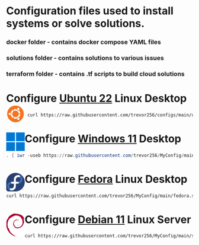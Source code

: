 # Configuration files used to install systems or solve solutions.
### docker folder - contains docker compose YAML files
### solutions folder - contains solutions to various issues
### terraform folder - contains .tf scripts to build cloud solutions 

# Configure [Ubuntu 22](https://ubuntu.com/download/desktop) Linux Desktop<img align="left" width="50px" src="https://raw.githubusercontent.com/trevor256/trevor256/main/imgs/Ubuntu.svg">
```bash
 curl https://raw.githubusercontent.com/trevor256/configs/main/ubuntu_desktop.sh | sudo sh
```
# Configure [Windows 11](https://www.microsoft.com/software-download/windows11) Desktop <img align="left" width="50px" src="https://raw.githubusercontent.com/trevor256/trevor256/main/imgs/Windows.svg">

```powershell
. { iwr -useb https://raw.githubusercontent.com/trevor256/MyConfig/main/windows.ps1 } | iex; install
```
# Configure [Fedora](https://getfedora.org) Linux Desktop<img align="left" width="50px" src="https://raw.githubusercontent.com/trevor256/trevor256/main/imgs/fedora.svg">
```bash
curl https://raw.githubusercontent.com/trevor256/MyConfig/main/fedora.sh | sudo sh
```
# Configure [Debian 11](https://cdimage.debian.org/debian-cd/current/amd64/iso-cd/debian-11.3.0-amd64-netinst.iso) Linux Server <img align="left" width="50px" src="https://raw.githubusercontent.com/trevor256/trevor256/main/imgs/debian.svg">
```bash
curl https://raw.githubusercontent.com/trevor256/MyConfig/main/server.sh | sudo sh
```
